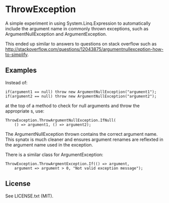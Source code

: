ThrowException
==============

A simple experiment in using System.Linq.Expression to automatically include the argument name in commonly thrown exceptions, such as ArgumentNullException and ArgumentException.

This ended up similar to answers to questions on stack overflow such as http://stackoverflow.com/questions/12043875/argumentnullexception-how-to-simplify.

Examples
--------

Instead of:

	if(argument1 == null) throw new ArgumentNullException("argument1");
	if(argument2 == null) throw new ArgumentNullException("argument2");

at the top of a method to check for null arguments and throw the
appropriate <see cref="ArgumentNullException"/>s, use:

	ThrowException.ThrowArgumentNullException.IfNull(
		() => argument1, () => argument2);

The ArgumentNullException thrown contains the correct argument name. This synatx is
much cleaner and ensures argument renames are reflexted in the argument name used
in the exception.

There is a similar class for ArgumentException:

	ThrowException.ThrowArgmentException.If(() => argument, 
		argument => argument > 0, "Not valid exception message");


License
-------

See LICENSE.txt (MIT).

